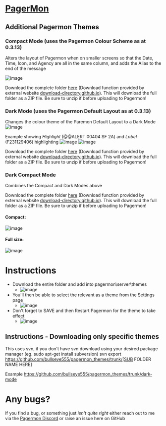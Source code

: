 # [PagerMon]([https://hrng.io/](https://github.com/pagermon/pagermon)https://github.com/pagermon/pagermon)
## Additional Pagermon Themes

### Compact Mode (uses the Pagermon Colour Scheme as at 0.3.13)
Alters the layout of Pagermon when on smaller screens so that the Date, Time, Icon, and Agency are all in the same column, and adds the Alias to the end of the message

![image](https://github.com/bullseye555/pagermon_themes/assets/28804763/4f7d28d0-fb56-4632-bf66-a66dc9f8a06e)

Download the complete folder [here](https://download-directory.github.io/?url=https%3A%2F%2Fgithub.com%2Fbullseye555%2Fpagermon_themes%2Ftree%2Fmain%2FCompact%2520Default) (Download function provided by external website [download-directory.github.io](download-directory.github.io)). This will download the full folder as a ZIP file. Be sure to unzip if before uploading to Pagermon!

### Dark Mode (uses the Pagermon Default Layout as at 0.3.13)
Changes the colour theme of the Paremon Default Layout to a Dark Mode
![image](https://github.com/bullseye555/pagermon_themes/assets/28804763/c34f3804-a36f-4344-bcdc-b636fe197712)

Example showing _Highlight_ (@@ALERT 00404 SF 2A) and _Label_ (F231129406)  highlighting
![image](https://github.com/bullseye555/pagermon_themes/assets/28804763/299d7713-a228-4e69-b9ff-858f6fd2ea87)
![image](https://github.com/bullseye555/pagermon_themes/assets/28804763/25720c19-cba4-4619-ba32-1553779b7ae0)

Download the complete folder [here](https://download-directory.github.io/?url=https%3A%2F%2Fgithub.com%2Fbullseye555%2Fpagermon_themes%2Ftree%2Fmain%2FDark%2520Mode) (Download function provided by external website [download-directory.github.io](download-directory.github.io)). This will download the full folder as a ZIP file. Be sure to unzip if before uploading to Pagermon!

### Dark Compact Mode 
Combines the Compact and Dark Modes above

Download the complete folder [here](https://download-directory.github.io/?url=https%3A%2F%2Fgithub.com%2Fbullseye555%2Fpagermon_themes%2Ftree%2Fmain%2FCompact%2520Dark%2520Mode) (Download function provided by external website [download-directory.github.io](download-directory.github.io)). This will download the full folder as a ZIP file. Be sure to unzip if before uploading to Pagermon!
#### Compact: 
![image](https://github.com/bullseye555/pagermon_themes/assets/28804763/a6834141-596f-4d08-99a0-83660c49ae3b)


#### Full size:

![image](https://github.com/bullseye555/pagermon_themes/assets/28804763/c34f3804-a36f-4344-bcdc-b636fe197712)


# Instructions
* Download the entire folder and add into pagermon\server\themes
  * ![image](https://github.com/bullseye555/pagermon_themes/assets/28804763/cd13bc87-1163-41f7-9acb-c83020f55d85)
* You'll then be able to select the relevant as a theme from the Settings page
  * ![image](https://github.com/bullseye555/pagermon_themes/assets/28804763/86bedc7b-2bf7-495c-a84a-5b3c6f271842)
* Don't forget to SAVE and then Restart Pagermon for the theme to take effect
  * ![image](https://github.com/bullseye555/pagermon_themes/assets/28804763/d0876600-db82-49e3-ab81-d6524182c2e3)

## Instructions - Downloading only specific themes
This uses svn, if you don't have svn download using your desired package manager (eg. sudo apt-get install subversion)
svn export https://github.com/bullseye555/pagermon_themes/trunk/[SUB FOLDER NAME HERE]

Example https://github.com/bullseye555/pagermon_themes/trunk/dark-mode

# Any bugs?
If you find a bug, or something just _isn't quite right_ either reach out to me via the [Pagermon Discord](https://discord.gg/TXezVhRa) or raise an issue here on GitHub 

